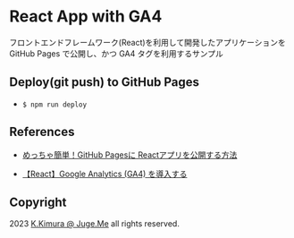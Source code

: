 # React App with GA4

フロントエンドフレームワーク(React)を利用して開発したアプリケーションを GitHub Pages で公開し、かつ GA4 タグを利用するサンプル


## Deploy(git push) to GitHub Pages

- `$ npm run deploy`


## References

- [めっちゃ簡単！GitHub Pagesに Reactアプリを公開する方法](https://www.sukerou.com/2022/03/github-pages-react.html)

- [【React】Google Analytics (GA4) を導入する](https://zenn.dev/kazuki23/articles/35f9227e5c45b2)


## Copyright

2023 [K.Kimura @ Juge.Me](https://github.com/dotnsf) all rights reserved.

